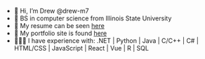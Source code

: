 
- 👋 Hi, I’m Drew @drew-m7
- 🌱 BS in computer science from Illinois State University
- 📜 My resume can be seen <a href="https://github.com/drew-m7/Drew_Martin_Resume/blob/main/Drew_Martin_Resume.pdf">here</a>
- 🥸 My portfolio site is found <a href="https://drew-m7.github.io/">here</a>
- 👨🏼‍💻 I have experience with: .NET | Python | Java | C/C++ | C# | HTML/CSS | JavaScript | React | Vue | R | SQL

<!---
drew-m7/drew-m7 is a ✨ special ✨ repository because its `README.md` (this file) appears on your GitHub profile.
You can click the Preview link to take a look at your changes.
--->
